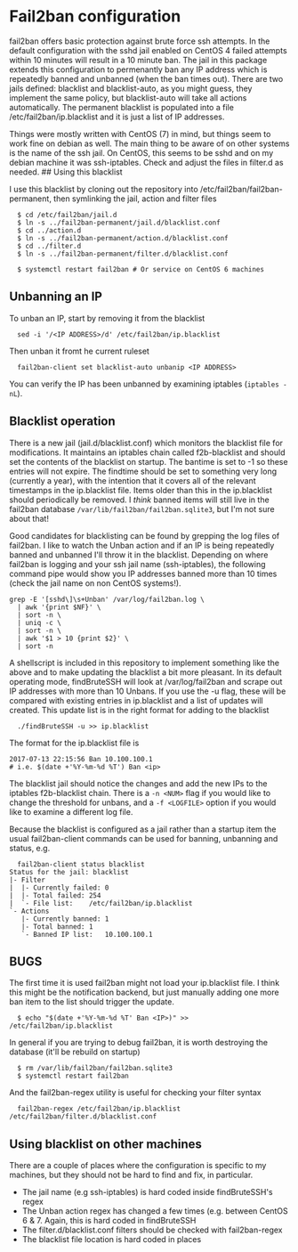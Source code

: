 # Fail2ban configuration

fail2ban offers basic protection against brute force ssh attempts. In
the default configuration with the sshd jail enabled on CentOS 4 failed
attempts within 10 minutes will result in a 10 minute ban. The jail in
this package extends this configuration to permenantly ban any IP
address which is repeatedly banned and unbanned (when the ban times
out). There are two jails defined: blacklist and blacklist-auto, as you
might guess, they implement the same policy, but blacklist-auto will
take all actions automatically. The permanent blacklist is populated
into a file /etc/fail2ban/ip.blacklist and it is just a list of IP
addresses. 

Things were mostly written with CentOS (7) in mind, but things seem to
work fine on debian as well. The main thing to be aware of on other
systems is the name of the ssh jail. On CentOS, this seems to be sshd
and on my debian machine it was ssh-iptables. Check and adjust the files
in filter.d as needed.  ## Using this blacklist

I use this blacklist by cloning out the repository into
/etc/fail2ban/fail2ban-permanent, then symlinking the jail, action and
filter files
```
  $ cd /etc/fail2ban/jail.d
  $ ln -s ../fail2ban-permanent/jail.d/blacklist.conf
  $ cd ../action.d
  $ ln -s ../fail2ban-permanent/action.d/blacklist.conf
  $ cd ../filter.d
  $ ln -s ../fail2ban-permanent/filter.d/blacklist.conf

  $ systemctl restart fail2ban # Or service on CentOS 6 machines
```

## Unbanning an IP

To unban an IP, start by removing it from the blacklist
```
  sed -i '/<IP ADDRESS>/d' /etc/fail2ban/ip.blacklist
```
Then unban it fromt he current ruleset
```
  fail2ban-client set blacklist-auto unbanip <IP ADDRESS>
```

You can verify the IP has been unbanned by examining iptables (`iptables -nL`).


## Blacklist operation

There is a new jail (jail.d/blacklist.conf) which monitors the blacklist file
for modifications. It maintains an iptables chain called f2b-blacklist and
should set the contents of the blacklist on startup. The bantime is set to -1 so
these entries will not expire. The findtime should be set to something very long
(currently a year), with the intention that it covers all of the relevant
timestamps in the ip.blacklist file. Items older than this in the ip.blacklist
should periodically be removed. I *think* banned items will still live in the
fail2ban database `/var/lib/fail2ban/fail2ban.sqlite3`, but I'm not sure about
that!

Good candidates for blacklisting can be found by grepping the log files of
fail2ban. I like to watch the Unban action and if an IP is being repeatedly
banned and unbanned I'll throw it in the blacklist. Depending on where fail2ban
is logging and your ssh jail name (ssh-iptables), the following command pipe
would show you IP addresses banned more than 10 times (check the jail
name on non CentOS systems!).
```
grep -E '[sshd\]\s+Unban' /var/log/fail2ban.log \
  | awk '{print $NF}' \
  | sort -n \
  | uniq -c \
  | sort -n \
  | awk '$1 > 10 {print $2}' \
  | sort -n
```

A shellscript is included in this repository to implement something like the
above and to make updating the blacklist a bit more pleasant. In its default
operating mode, findBruteSSH will look at /var/log/fail2ban and scrape out IP
addresses with more than 10 Unbans. If you use the -u flag, these will be
compared with existing entries in ip.blacklist and a list of updates will
created. This update list is in the right format for adding to the blacklist
```
  ./findBruteSSH -u >> ip.blacklist
```
The format for the ip.blacklist file is 
```
2017-07-13 22:15:56 Ban 10.100.100.1
# i.e. $(date +'%Y-%m-%d %T') Ban <ip>
```
The blacklist jail should notice the changes and add the new IPs to the iptables
f2b-blacklist chain. There is a `-n <NUM>` flag if you would like to change the
threshold for unbans, and a `-f <LOGFILE>` option if you would like to examine a
different log file.

Because the blacklist is configured as a jail rather than a startup item the
usual fail2ban-client commands can be used for banning, unbanning and status,
e.g.
```
  fail2ban-client status blacklist
Status for the jail: blacklist
|- Filter
|  |- Currently failed:	0
|  |- Total failed:	254
|  `- File list:	/etc/fail2ban/ip.blacklist
`- Actions
   |- Currently banned:	1
   |- Total banned:	1
   `- Banned IP list:	10.100.100.1
```


## BUGS
The first time it is used fail2ban might not load your ip.blacklist file. I
think this might be the notification backend, but just manually adding one more
ban item to the list should trigger the update.
```
  $ echo "$(date +'%Y-%m-%d %T' Ban <IP>)" >> /etc/fail2ban/ip.blacklist
```
In general if you are trying to debug fail2ban, it is worth destroying the
database (it'll be rebuild on startup)
```
  $ rm /var/lib/fail2ban/fail2ban.sqlite3
  $ systemctl restart fail2ban
```
And the fail2ban-regex utility is useful for checking your filter syntax
```
  fail2ban-regex /etc/fail2ban/ip.blacklist /etc/fail2ban/filter.d/blacklist.conf 
```

## Using blacklist on other machines

There are a couple of places where the configuration is specific to my machines,
but they should not be hard to find and fix, in particular.

 * The jail name (e.g ssh-iptables) is hard coded inside findBruteSSH's regex
 * The Unban action regex has changed a few times (e.g. between CentOS 6 & 7.
   Again, this is hard coded in findBruteSSH
 * The filter.d/blacklist.conf filters should be checked with fail2ban-regex
 * The blacklist file location is hard coded in places
